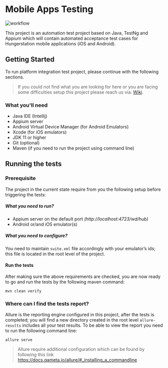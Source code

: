 # Mobile Apps Testing
![workflow](https://github.com/HungerStation/mobile-apps-testing/workflows/Build%20project/badge.svg)

This project is an automation test project based on Java, TestNg and Appium which will contain automated acceptance test cases for Hungerstation mobile applications (iOS and Android).

## Getting Started
To run platform integration test project, please continue with the following sections. 

>If you could not find what you are looking for here or you are facing some difficulties setup this project please reach us via:
[Wiki](https://hungerstation.atlassian.net/wiki/spaces/HPDLC/overview).


### What you'll need

- Java IDE (Intellij)
- Appium server
- Android Virtual Device Manager (for Android Emulators)
- Xcode (for iOS emulators) 
- JDK 11 or higher
- Git (optional)
- Maven (if you need to run the project using command line)

## Running the tests

### Prerequisite 
The project in the current state require from you the following setup before triggering the tests:

##### What you need to run?
- Appium server on the default port *(http://localhost:4723/wd/hub)*
- Android or/and iOS emulator(s)

##### What you need to configure? 
You need to maintain `suite.xml` file accordingly with your emulator’s ids; this file is located in the root level of the project.

#### Run the tests
After making sure the above requirements are checked, you are now ready to go and run the tests by the following maven command:

```
mvn clean verify
```

### Where can I find the tests report?
Allure is the reporting engine configured in this project, after the tests is completed; you will find a new directory created in the root level `allure-results` includes all your test results. To be able to view the report you need to run the following command line:

```
allure serve
```

> Allure require additional configuration which can be found by following this link https://docs.qameta.io/allure/#_installing_a_commandline



